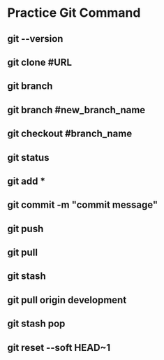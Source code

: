 # Practice Git Command
## git --version
## git clone #URL
## git branch
## git branch #new_branch_name
## git checkout #branch_name
## git status
## git add *
## git commit -m "commit message"
## git push
## git pull
## git stash
## git pull origin development
## git stash pop
## git reset --soft HEAD~1